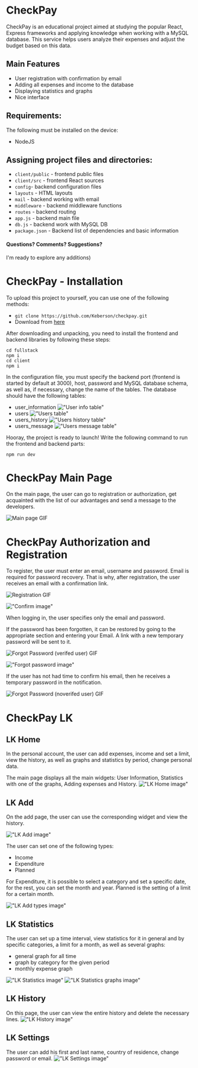 # CheckPay
CheckPay is an educational project aimed at studying the popular React, Express frameworks and applying knowledge when working with a MySQL database.
This service helps users analyze their expenses and adjust the budget based on this data.

## Main Features
+ User registration with confirmation by email
+ Adding all expenses and income to the database
+ Displaying statistics and graphs
+ Nice interface

## Requirements:
The following must be installed on the device:
+ NodeJS

## Assigning project files and directories:
+ `client/public` - frontend public files
+ `client/src` - frontend React sources
+ `config`- backend configuration files
+ `layouts` - HTML layouts
+ `mail` - backend working with email
+ `middleware` - backend middleware functions
+ `routes` - backend routing
+ `app.js` - backend main file
+ `db.js` - backend work with MySQL DB
+ `package.json` - Backend list of dependencies and basic information

#### Questions? Comments? Suggestions?
I'm ready to explore any additions)

# CheckPay - Installation

To upload this project to yourself, you can use one of the following methods:
+ ```` git clone https://github.com/Keberson/checkpay.git ````
+ Download from [here](https://github.com/Keberson/checkpay/archive/refs/heads/fullstack.zip)

After downloading and unpacking, you need to install the frontend and backend libraries by following these steps:
```` 
cd fullstack
npm i
cd client
npm i
````
In the configuration file, you must specify the backend port (frontend is started by default at 3000), host, password and MySQL database schema, as well as, if necessary, change the name of the tables. The database should have the following tables:
+ user_information
!["User info table"](https://github.com/Keberson/checkpay/blob/fullstack/docs/user_info.png?raw=true)
+ users
!["Users table"](https://github.com/Keberson/checkpay/blob/fullstack/docs/users.png?raw=true)
+ users_history
!["Users history table"](https://github.com/Keberson/checkpay/blob/fullstack/docs/users_history.png?raw=true)
+ users_message
!["Users message table"](https://github.com/Keberson/checkpay/blob/fullstack/docs/users_msg.png?raw=true)

Hooray, the project is ready to launch! Write the following command to run the frontend and backend parts:
```` 
npm run dev 
````

# CheckPay Main Page

On the main page, the user can go to registration or authorization, get acquainted with the list of our advantages and send a message to the developers.

<img src='https://github.com/Keberson/checkpay/blob/fullstack/docs/main.gif?raw=true' alt="Main page GIF"/>

# CheckPay Authorization and Registration

To register, the user must enter an email, username and password. Email is required for password recovery. That is why, after registration, the user receives an email with a confirmation link.

<img src='https://github.com/Keberson/checkpay/blob/fullstack/docs/reg.gif?raw=true' alt="Registration GIF"/>

!["Confirm image"](https://github.com/Keberson/checkpay/blob/fullstack/docs/confirm.png?raw=true)

When logging in, the user specifies only the email and password. 

If the password has been forgotten, it can be restored by going to the appropriate section and entering your Email. A link with a new temporary password will be sent to it.

<img src='https://github.com/Keberson/checkpay/blob/fullstack/docs/forgot-verifed.gif?raw=true' alt="Forgot Password (verifed user) GIF "/>

!["Forgot password image"](https://github.com/Keberson/checkpay/blob/fullstack/docs/forgot.png?raw=true)

If the user has not had time to confirm his email, then he receives a temporary password in the notification.

<img src='https://github.com/Keberson/checkpay/blob/fullstack/docs/forgot-no-verifed.gif?raw=true' alt="Forgot Password (noverifed user) GIF"/>

# CheckPay LK

## LK Home
In the personal account, the user can add expenses, income and set a limit, view the history, as well as graphs and statistics by period, change personal data.

The main page displays all the main widgets: User Information, Statistics with one of the graphs, Adding expenses and History.
!["LK Home image"](https://github.com/Keberson/checkpay/blob/fullstack/docs/lk_home.png?raw=true)

## LK Add
On the add page, the user can use the corresponding widget and view the history.

!["LK Add image"](https://github.com/Keberson/checkpay/blob/fullstack/docs/lk_add.png?raw=true)

The user can set one of the following types:
+ Income 
+ Expenditure 
+ Planned

For Expenditure, it is possible to select a category and set a specific date, for the rest, you can set the month and year.
Planned is the setting of a limit for a certain month.

!["LK Add types image"](https://github.com/Keberson/checkpay/blob/fullstack/docs/lk_add_types.png?raw=true)

## LK Statistics

The user can set up a time interval, view statistics for it in general and by specific categories, a limit for a month, as well as several graphs:
+ general graph for all time
+ graph by category for the given period
+ monthly expense graph

!["LK Statistics image"](https://github.com/Keberson/checkpay/blob/fullstack/docs/lk_stat.png?raw=true)
!["LK Statistics graphs image"](https://github.com/Keberson/checkpay/blob/fullstack/docs/lk_stat_graphs.png?raw=true)

## LK History

On this page, the user can view the entire history and delete the necessary lines.
!["LK History image"](https://github.com/Keberson/checkpay/blob/fullstack/docs/lk_history.png?raw=true)

## LK Settings

The user can add his first and last name, country of residence, change password or email.
!["LK Settings image"](https://github.com/Keberson/checkpay/blob/fullstack/docs/lk_settings.png?raw=true)